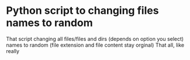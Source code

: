 # Python script to changing files names to random
That script changing all files/files and dirs (depends on option you select) names to random (file extension and file content stay orginal)
That all, like really